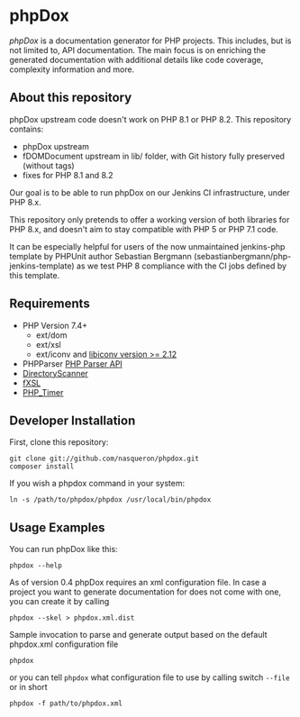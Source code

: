 phpDox
======

*phpDox* is a documentation generator for PHP projects.
This includes, but is not limited to, API documentation. The main focus is on enriching
the generated documentation with additional details like code coverage, complexity information
and more.

About this repository
---------------------

phpDox upstream code doesn't work on PHP 8.1 or PHP 8.2. This repository contains:
  - phpDox upstream
  - fDOMDocument upstream in lib/ folder, with Git history fully preserved (without tags)
  - fixes for PHP 8.1 and 8.2

Our goal is to be able to run phpDox on our Jenkins CI infrastructure, under PHP 8.x.

This repository only pretends to offer a working version of both libraries for PHP 8.x,
and doesn't aim to stay compatible with PHP 5 or PHP 7.1 code.

It can be especially helpful for users of the now unmaintained jenkins-php template
by PHPUnit author Sebastian Bergmann  (sebastianbergmann/php-jenkins-template)
as we test PHP 8 compliance with the CI jobs defined by this template.


Requirements
------------

- PHP Version 7.4+
  - ext/dom
  - ext/xsl
  - ext/iconv and [libiconv version >= 2.12](http://www.gnu.org/software/libiconv/documentation/libiconv/iconv.1.html)
- PHPParser [PHP Parser API](https://github.com/nikic/PHP-Parser)
- [DirectoryScanner](http://github.com/theseer/DirectoryScanner)
- [fXSL](http://github.com/theseer/fXSL)
- [PHP_Timer](http://github.com/sebastianbergmann/php-timer)


Developer Installation
----------------------

First, clone this repository:

    git clone git://github.com/nasqueron/phpdox.git
    composer install

If you wish a phpdox command in your system:


    ln -s /path/to/phpdox/phpdox /usr/local/bin/phpdox

Usage Examples
--------------

You can run phpDox like this:

    phpdox --help

As of version 0.4 phpDox requires an xml configuration file. In case a project you want to generate documentation for does not come with one, you can create it by calling

    phpdox --skel > phpdox.xml.dist


Sample invocation to parse and generate output based on the default phpdox.xml configuration file

    phpdox

or you can tell `phpdox` what configuration file to use by calling switch `--file` or in short

    phpdox -f path/to/phpdox.xml
